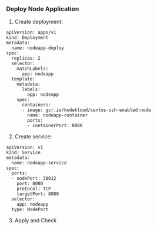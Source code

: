 ### Deploy Node Application

1. Create deployment:
```
apiVersion: apps/v1
kind: Deployment
metadata:
  name: nodeapp-deploy
spec:
  replicas: 2
  selector:
    matchLabels:
      app: nodeapp
  template:
    metadata:
      labels:
        app: nodeapp
    spec:
      containers:
      - image: gcr.io/kodekloud/centos-ssh-enabled:node
        name: nodeapp-container
        ports:
        - containerPort: 8080
```

2. Create service:
```
apiVersion: v1
kind: Service
metadata:
  name: nodeapp-service
spec:
  ports:
  - nodePort: 30012
    port: 8080
    protocol: TCP
    targetPort: 8080
  selector:
    app: nodeapp
  type: NodePort
```

3. Apply and Check
